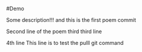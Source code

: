 #Demo

Some description!!! and this is the first poem commit

Second line of the poem
third third line

4th line
This line is to test the pulll git command
